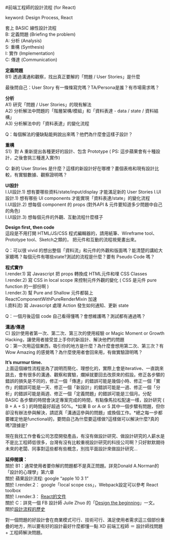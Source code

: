 #前端工程師的設計流程 (for React)

keyword: Design Process, React

套上 BASIC 線性設計流程  
B: 定義問題 (Briefing the problem)  
A: 分析 (Analysis)  
S: 重構 (Synthesis)  
I: 實作 (Implementation)  
C: 傳達 (Communication)  

**定義問題**  
B1) 透過溝通和觀察，找出真正要解的「問題 / User Stories」是什麼  

最後問自己：User Story 有一條條寫完嗎？TA/Persona是誰？有市場需求嗎？   

**分析**  
A1) 研究「問題 / User Stories」的現有解法  
A2) 分析解法中問題的「階層架構/模組」和「資料表達 - data / state / 資料結構」  
A3) 分析解法中的「資料表達」的變化流程  

Q：每個解法的優缺點能夠說出來嗎？他們為什麼會這樣子設計？    

**重構**  
S1）對 A 重新提出各種更好的設計、包含 Prototype ( PS: 這步蘋果會有十種設計，之後會挑三種進入實作)  

Q: 新的 User Stories 是什麼？這樣的新設計好在哪裡？畫個表格和現有設計比較，有實驗數據、觀察證明嗎？    

**UI設計**  
I.UI設計.1) 想有要哪些資料/state/input/display 才能滿足新的 User Stories
I.UI設計.1) 想有哪些 UI components 才能實現「資料表達/state」的變化流程  
I.UI設計.2) 想每個 component 的 props (對外API & 元件要知道多少問題中自己的角色)  
I.UI設計.3) 想每個元件的外觀、互動流程什麼樣子  

  
**Design first, then code**  
這段是不用打開 HTML/JS/CSS 程式編輯器的，請用紙筆、Wireframe tool、Prototype tool、Sketch之類的，
把元件和互動的流程視覺畫出來。

Q：可以很 vivid 的想出整個「資料流」和元件的外觀和版面嗎？能清楚的講給大家聽嗎？每個元件有哪些state?測試的流程是什麼？要有 Pseudo Code 嗎？

**程式實作**  
I.render.1) 寫 Javascript 把 props 轉換成 HTML元件和埋 CSS Classes  
I.render.2) 寫 CSS in local scope 來控制元件外觀的變化 ( CSS 是元件 pure function 的一部份啊 )  
I.render.3) 幫 Pure and Shallow 元件都裝上 ReactComponentWithPureRenderMixin 加速  
I.資料流) 寫 Javascript 處理 Action 發生如何通知、更新 state  

Q：一個月後這個 code 自己看得懂嗎？會想維護嗎？測試都有通過嗎？

**溝通/傳達**  
C) 設計使用者第一次、第二次、第三次的使用經驗 or Magic Moment or Growth Hacking，讓使用者接受並上手你的新設計、解決他們的問題   
Q：第一次用這個東西，吸引你的地方是什麼？為什麼會想用第二次、第三次？有 Wow Amazing 的感覺嗎？為什麼使用者會回來用，有做實驗證明嗎？  
  
  
**It’s murmur time.**  
上面這個線性流程是為了說明而簡化、理想化的，實際上會是iterative、一直跳來跳去，會有很多的溝通、觀察和實驗，爛掉就要回去改原來的假設。修正各步驟的錯誤的損失是不同的，修正一個「傳達」的錯誤可能是幾個小時、修正一個「實作」的錯誤可能是一天、修正一個「新設計」的錯誤可能是一週、修正一個「分析」的錯誤可能是兩週、修正一個「定義問題」的錯誤可能是三個月。分配 BASIC 各步驟的時間會決定專案完成的時間，有點像馬拉松配速一樣，設計研究 ( B + A + S ) 的時間最好超過 50%。*如果 B or A or S 其中一個步驟有問題，但你卻沒有辦法參與解決，請認真「溝通這參與的問題」或換個工作。*總之每一步都要確定他是functional的，要問自己為什麼要這樣做?這樣做可以解決什麼?真的嗎?證據是?

現在我找工作會看公司怎麼開發產品，有沒有做設計研究、做設計研究的人薪水是不是比工程師低很多，台灣有沒有比較重視設計研究的科技公司啊？只好默默期待未來的老闆、同事對這些都有些概念，別找平面設計來做設計研究...
  
**延伸閱讀：**  
關於 B1：通常使用者要你解的問題都不是真正問題。詳見Donald A.Norman的「設計的心理學」第六章  
關於 蘋果設計流程: google “apple 10 3 1”   
關於 I.render.2： google「local scope css」，Webpack設定可以參考 React toolbox  
關於 I.render.3： [React的文件](https://github.com/facebook/react/blob/0b29035484f428cb56e7e1c04a88f66ac020d1d4/docs/docs/10.8-pure-render-mixin.md)  
關於 C：詳見一個 FB 設計師 Juile Zhuo 的「[Design the beginning](https://medium.com/the-year-of-the-looking-glass/design-the-beginning-b8e61081ce42)」一文。  
關於[設計流程的歷史](http://www.slideshare.net/divonis/design-process-8340952)  


對一個問題的好設計會在商業模式可行、技術可行、滿足使用者需求這三個部份重疊的地方，所以要有好的設計最好什麼都懂一點 XD   前端工程師 ＝ 設計師找問題 + 工程師解決問題。  
